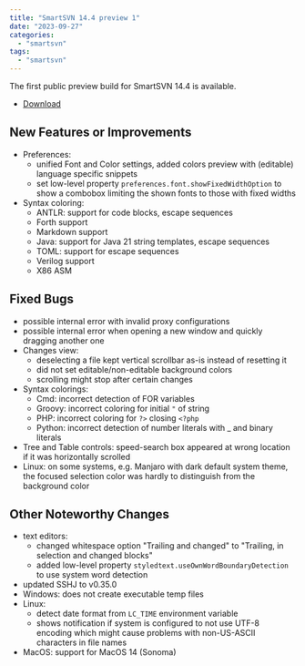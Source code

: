 ```yaml
---
title: "SmartSVN 14.4 preview 1"
date: "2023-09-27"
categories: 
  - "smartsvn"
tags: 
  - "smartsvn"
---
```


The first public preview build for SmartSVN 14.4 is available.

- [Download](https://www.smartsvn.com/preview/)

## New Features or Improvements
- Preferences:
	- unified Font and Color settings, added colors preview with (editable) language specific snippets
	- set low-level property `preferences.font.showFixedWidthOption` to show a combobox limiting the shown fonts to those with fixed widths
- Syntax coloring:
	- ANTLR: support for code blocks, escape sequences
	- Forth support
	- Markdown support
	- Java: support for Java 21 string templates, escape sequences
	- TOML: support for escape sequences
	- Verilog support
	- X86 ASM

## Fixed Bugs
- possible internal error with invalid proxy configurations
- possible internal error when opening a new window and quickly dragging another one
- Changes view:
	- deselecting a file kept vertical scrollbar as-is instead of resetting it
	- did not set editable/non-editable background colors
	- scrolling might stop after certain changes
- Syntax colorings:
	- Cmd: incorrect detection of FOR variables
	- Groovy: incorrect coloring for initial `"` of string
	- PHP: incorrect coloring for `?>` closing `<?php`
	- Python: incorrect detection of number literals with _ and binary literals
- Tree and Table controls: speed-search box appeared at wrong location if it was horizontally scrolled
- Linux: on some systems, e.g. Manjaro with dark default system theme, the focused selection color was hardly to distinguish from the background color

## Other Noteworthy Changes
- text editors:
	- changed whitespace option "Trailing and changed" to "Trailing, in selection and changed blocks"
	- added low-level property `styledtext.useOwnWordBoundaryDetection` to use system word detection
- updated SSHJ to v0.35.0
- Windows: does not create executable temp files
- Linux:
	- detect date format from `LC_TIME` environment variable
	- shows notification if system is configured to not use UTF-8 encoding which might cause problems with non-US-ASCII characters in file names
- MacOS: support for MacOS 14 (Sonoma)
